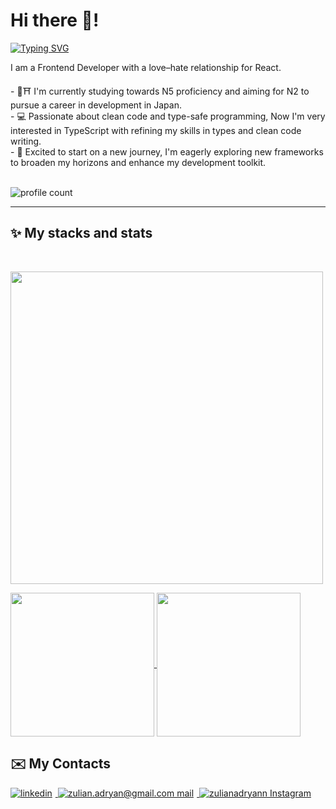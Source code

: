 <!--
  THIS README GITHUB PROFILE WAS MADE BY ME, ZULIAN ADRYAN 
  IF YOU WANT TO USE THIS AS A REFERENCE, PLEASE CONSIDER SUPPORTING/CONTRIBUTING TO THE FOLLOWING DEVELOPERS WHO MADE THIS README LOOK GOOD:
  - https://github.com/Platane/snk
  - https://github.com/antonkomarev/github-profile-views-counter
  - https://skillicons.dev
  - https://github.com/anuraghazra/github-readme-stats
  - https://github.com/badges/shields
-->

# Hi there 👋!
<a align="left" href="https://git.io/typing-svg">
  <img src="https://readme-typing-svg.demolab.com?size=40&font=Fira+Code&duration=1000&pause=800&random=false&width=1000&height=100&lines=my+name+is+Zulian+Adryan+Syah+Pratama;%E7%A7%81%E3%81%AE%E5%90%8D%E5%89%8D%E3%82%8F%E3%82%BA%E3%83%AA%E3%82%A2%E3%83%B3%E3%82%A2%E3%83%85%E3%83%AA%E3%83%A4%E3%83%B3%E3%82%B7%E3%83%A4%E3%83%95%E3%83%97%E3%83%A9%E3%82%BF%E3%83%A0;mi+chiamo+Zulian+Adryan+Syah+Pratama;nama+saya+Zulian+Adryan+Syah+Pratama" alt="Typing SVG" />
</a>

<!--Start Intro-->               
<p align="left">I am a Frontend Developer with a love–hate relationship for React. </p>
- 📖⛩️ I'm currently studying towards N5 proficiency and aiming for N2 to pursue a career in development in Japan.<br>
- 💻 Passionate about clean code and type-safe programming, Now I'm very interested in TypeScript with refining my skills in types and clean code writing.<br>
- 🚀 Excited to start on a new journey, I'm eagerly exploring new frameworks to broaden my horizons and enhance my development toolkit.<br>
<!-- 💻 Visit my [Portfolio](https://zulianadryan.github.io) for more details about me. -->
<!--End Intro-->

<!--Profile Count Badge-->
<br>
<p align="left">
  <img src="https://komarev.com/ghpvc/?username=zulianadryan&label=Profile%20views&color=770677&style=for-the-badge&logo=star" alt="profile count" style="padding-right:20px;" />
</p>

---
<!--Languages and Tools Section-->       
<h2 align="left">✨ My stacks and stats</h2>
<br>

<p align="left">
<img width="500px"  src="https://skillicons.dev/icons?i=js,typescript,html,css,react,nextjs,redux,tailwind,nodejs,express,mongo,supabase,mysql,vscode,git,vite&perline=20"  />
</p>
<a href="https://github.com/zulianadryan/github-readme-stats">
  <picture>
  <source
    srcset="https://github-readme-stats.vercel.app/api?username=zulianadryan&show_icons=true&theme=dark&include_all_commits=true&hide_rank=true&hide=stars&show=prs_merged,prs_merged_percentage"
    media="(prefers-color-scheme: dark)"
  />
  <source
    srcset="https://github-readme-stats.vercel.app/api?username=zulianadryan&show_icons=true&include_all_commits=true&hide_rank=true&hide=stars&show=prs_merged,prs_merged_percentage"
    media="(prefers-color-scheme: light), (prefers-color-scheme: no-preference)"
  />
  <img height=230 align="center" src="https://github-readme-stats.vercel.app/api?username=zulianadryan&show_icons=true&layout=compact&langs_count=8&card_width=270" />
</picture>
</a>
<a href="https://github.com/zulianadryan/convoychat">
   <picture>
  <source
    srcset="https://github-readme-stats.vercel.app/api/top-langs?username=zulianadryan&show_icons=true&theme=dark&card_width=520"
    media="(prefers-color-scheme: dark)"
  />
  <source
    srcset="https://github-readme-stats.vercel.app/api/top-langs?username=zulianadryan&show_icons=true&card_width=520"
    media="(prefers-color-scheme: light), (prefers-color-scheme: no-preference)"
  />
  <img height=230 align="center" src="https://github-readme-stats.vercel.app/api/top-langs?username=zulianadryan&layout=compact&langs_count=8" />
</picture>
   </a>
<!--    <a href="https://git.io/streak-stats"><img src="https://streak-stats.demolab.com?user=zulianadryan&theme=github-dark-blue&exclude_days=Sun%2CSat" alt="GitHub Streak" /></a> -->

<!--
<br><div>All my work is stored in __Organization repositories__ 💔, so my stats can't be fully displayed. However, traces of my contributions can be seen below as this snake 🐍 devours them</div>
<picture>
 <source media="(prefers-color-scheme: dark)" srcset="https://raw.githubusercontent.com/zulianAdryan/zulianadryan/output/github-snake-dark.svg" />
  <source media="(prefers-color-scheme: light)" srcset="https://raw.githubusercontent.com/zulianAdryan/zulianadryan/output/github-snake.svg" />
  <img alt="github-snake" src="https://raw.githubusercontent.com/zulianAdryan/zulianadryan/output/github-snake.svg" />
</picture>
-->

<!--Contact Section--> 

<h2 align="left">✉️ My Contacts</h2>
<div align="left">
 <a href="https://www.linkedin.com/in/zulianadryan/" target="_blank">
<img src="https://img.shields.io/badge/linkedin-%231E77B5.svg?&style=for-the-badge&logo=linkedin&logoColor=white" alt=linkedin style="margin-right: 5px;" />
</a>
  
<a href="mailto:zulian.adryan@gmail.com" target="_blank">
<img src="https://img.shields.io/badge/Gmail-D14836?style=for-the-badge&logo=gmail&logoColor=white" alt="zulian.adryan@gmail.com mail" style="margin-right: 5px;" />
</a>

<a href="https://www.instagram.com/zulianadryann" target="_blank">
<img src="https://img.shields.io/badge/Instagram-E4405F?style=for-the-badge&logo=instagram&logoColor=white" alt="zulianadryann Instagram" style="margin-right: 5px;" />
</a>

</div>
<br/>
